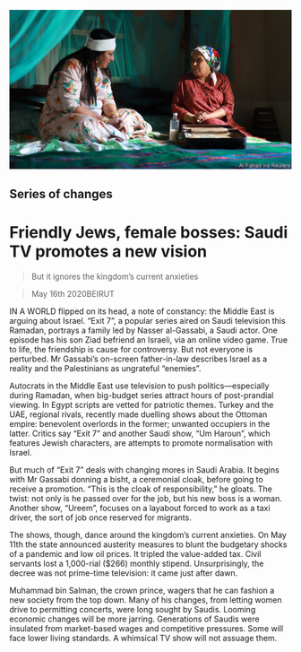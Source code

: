![](./images/20200516_MAP501.jpg)

## Series of changes

# Friendly Jews, female bosses: Saudi TV promotes a new vision

> But it ignores the kingdom’s current anxieties

> May 16th 2020BEIRUT

IN A WORLD flipped on its head, a note of constancy: the Middle East is arguing about Israel. “Exit 7”, a popular series aired on Saudi television this Ramadan, portrays a family led by Nasser al-Gassabi, a Saudi actor. One episode has his son Ziad befriend an Israeli, via an online video game. True to life, the friendship is cause for controversy. But not everyone is perturbed. Mr Gassabi’s on-screen father-in-law describes Israel as a reality and the Palestinians as ungrateful “enemies”.

Autocrats in the Middle East use television to push politics—especially during Ramadan, when big-budget series attract hours of post-prandial viewing. In Egypt scripts are vetted for patriotic themes. Turkey and the UAE, regional rivals, recently made duelling shows about the Ottoman empire: benevolent overlords in the former; unwanted occupiers in the latter. Critics say “Exit 7” and another Saudi show, “Um Haroun”, which features Jewish characters, are attempts to promote normalisation with Israel.

But much of “Exit 7” deals with changing mores in Saudi Arabia. It begins with Mr Gassabi donning a bisht, a ceremonial cloak, before going to receive a promotion. “This is the cloak of responsibility,” he gloats. The twist: not only is he passed over for the job, but his new boss is a woman. Another show, “Ureem”, focuses on a layabout forced to work as a taxi driver, the sort of job once reserved for migrants.

The shows, though, dance around the kingdom’s current anxieties. On May 11th the state announced austerity measures to blunt the budgetary shocks of a pandemic and low oil prices. It tripled the value-added tax. Civil servants lost a 1,000-rial ($266) monthly stipend. Unsurprisingly, the decree was not prime-time television: it came just after dawn.

Muhammad bin Salman, the crown prince, wagers that he can fashion a new society from the top down. Many of his changes, from letting women drive to permitting concerts, were long sought by Saudis. Looming economic changes will be more jarring. Generations of Saudis were insulated from market-based wages and competitive pressures. Some will face lower living standards. A whimsical TV show will not assuage them.